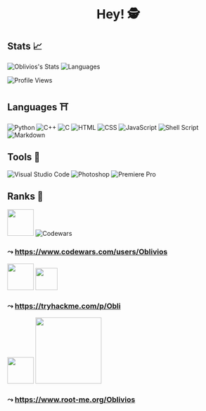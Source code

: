 <h1 align="center"><b>Hey! 🕵️</b></h1>

## Stats 📈

![Oblivios's Stats](https://github-readme-stats.vercel.app/api?username=Oblivios&show_icons=True&theme=react&hide_border=True&count_private=True)                ![Languages](https://github-readme-stats.vercel.app/api/top-langs/?username=Oblivios&show_icons=True&theme=react&hide_border=True&count_private=True)

![Profile Views](https://komarev.com/ghpvc/?username=Oblivios&label=PROFILE+VIEWS)

## Languages ⛩️

![Python](https://img.shields.io/badge/Python-14354C?style=for-the-badge&logo=python&logoColor=white) ![C++](https://img.shields.io/badge/C%2B%2B-00599C?style=for-the-badge&logo=c%2B%2B&logoColor=white) ![C](https://img.shields.io/badge/C-00599C?style=for-the-badge&logo=c&logoColor=white) ![HTML](https://img.shields.io/badge/HTML-239120?style=for-the-badge&logo=html5&logoColor=white) ![CSS](https://img.shields.io/badge/CSS-239120?&style=for-the-badge&logo=css3&logoColor=white) ![JavaScript](https://img.shields.io/badge/JavaScript-323330?style=for-the-badge&logo=javascript&logoColor=F7DF1E) ![Shell Script](https://img.shields.io/badge/Shell_Script-121011?style=for-the-badge&logo=gnu-bash&logoColor=white) ![Markdown](https://img.shields.io/badge/Markdown-000000?style=for-the-badge&logo=markdown&logoColor=white)

## Tools 🌠

![Visual Studio Code](https://badges.aleen42.com/src/visual_studio_code.svg) ![Photoshop](https://aleen42.github.io/badges/src/photoshop.svg) ![Premiere Pro](https://aleen42.github.io/badges/src/premiere.svg)

## Ranks 🌌

<img src="https://user-images.githubusercontent.com/68814228/139562044-db70c962-edf9-467b-b87a-c0859b849bd0.png" width="60" height="60"> ![Codewars](https://github-readme-codewars-stats.herokuapp.com/api/?username=Oblivios&badge&colormode=dark_mode&name_only)
### ⤳ https://www.codewars.com/users/Oblivios

<img src="https://user-images.githubusercontent.com/68814228/139562044-db70c962-edf9-467b-b87a-c0859b849bd0.png" width="60" height="60"> <img src="https://user-images.githubusercontent.com/68814228/139562199-db47b69c-c3c5-40d1-b033-bdd0bd6234d6.png" width="50" height="50">
### ⤳ https://tryhackme.com/p/Obli

<img src="https://user-images.githubusercontent.com/68814228/139562044-db70c962-edf9-467b-b87a-c0859b849bd0.png" width="60" height="60"> <img src="https://root-me-badge.cloud.duboc.xyz/storage_clients/e75935e286629f1dd17ec52a8166545f/static_badge_dark.png" height=150/>
### ⤳ https://www.root-me.org/Oblivios
